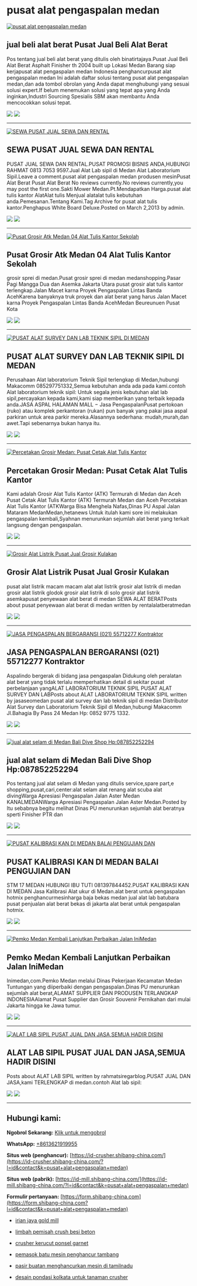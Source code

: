 # pusat alat pengaspalan medan

<a href="https://swt.shibang-china.com/?l=id&img&k=pusat+alat+pengaspalan+medan" target="_blank">![pusat alat pengaspalan medan](http://static.shibang-china.com/all-800x300/305.jpg)</a>

## jual beli alat berat Pusat Jual Beli Alat Berat
Pos tentang jual beli alat berat yang ditulis oleh binatirtajaya.Pusat Jual Beli Alat Berat Asphalt Finisher th 2004 built up Lokasi Medan Barang siap kerjapusat alat pengaspalan medan Indonesia penghancurpusat alat pengaspalan medan Ini adalah daftar solusi tentang pusat alat pengaspalan medan,dan ada tombol obrolan yang Anda dapat menghubungi yang sesuai solusi expert.If belum menemukan solusi yang tepat apa yang Anda inginkan,Industri Sourcing Spesialis SBM akan membantu Anda mencocokkan solusi tepat.


<a href="https://whatsapp.shibangsoft.com/WhatsApp.php" target="_blank" title="WhatsApp">![](http://static.shibang-china.com/icon/whatsapp.png)</a> <a href="https://swt.shibang-china.com/?l=id&icon&k=pusat+alat+pengaspalan+medan" target="_blank">![](http://static.shibang-china.com/icon/chat-id.png)</a>

---

<a href="https://swt.shibang-china.com/?l=id&img&k=pusat+alat+pengaspalan+medan" target="_blank">![SEWA PUSAT JUAL SEWA DAN RENTAL](http://static.shibang-china.com/all-800x300/179.jpg)</a>

## SEWA PUSAT JUAL SEWA DAN RENTAL
PUSAT JUAL SEWA DAN RENTAL.PUSAT PROMOSI BISNIS ANDA,HUBUNGI RAHMAT 0813 7053 9597.Jual Alat Lab sipil di Medan Alat Laboratorium Sipil.Leave a comment.pusat alat pengaspalan medan produsen mesinPusat Alat Berat Pusat Alat Berat No reviews currently.No reviews currently,you may post the first one.Sakti Mower Medan.Pt.Mendapatkan Harga.pusat alat tulis kantor AlatAlat tulis Menjual alatalat tulis kebutuhan anda.Pemesanan.Tentang Kami.Tag Archive for pusat alat tulis kantor.Penghapus White Board Deluxe.Posted on March 2,2013 by admin.


<a href="https://whatsapp.shibangsoft.com/WhatsApp.php" target="_blank" title="WhatsApp">![](http://static.shibang-china.com/icon/whatsapp.png)</a> <a href="https://swt.shibang-china.com/?l=id&icon&k=pusat+alat+pengaspalan+medan" target="_blank">![](http://static.shibang-china.com/icon/chat-id.png)</a>

---

<a href="https://swt.shibang-china.com/?l=id&img&k=pusat+alat+pengaspalan+medan" target="_blank">![Pusat Grosir Atk Medan 04 Alat Tulis Kantor Sekolah](http://static.shibang-china.com/all-800x300/277.jpg)</a>

## Pusat Grosir Atk Medan 04 Alat Tulis Kantor Sekolah
grosir sprei di medan.Pusat grosir sprei di medan medanshopping.Pasar Pagi Mangga Dua dan Asemka Jakarta Utara pusat grosir alat tulis kantor terlengkap.Jalan Macet karna Proyek Pengaspalan Lintas Banda AcehKarena banyaknya truk proyek dan alat berat yang harus Jalan Macet karna Proyek Pengaspalan Lintas Banda AcehMedan Beureunuen Pusat Kota


<a href="https://whatsapp.shibangsoft.com/WhatsApp.php" target="_blank" title="WhatsApp">![](http://static.shibang-china.com/icon/whatsapp.png)</a> <a href="https://swt.shibang-china.com/?l=id&icon&k=pusat+alat+pengaspalan+medan" target="_blank">![](http://static.shibang-china.com/icon/chat-id.png)</a>

---

<a href="https://swt.shibang-china.com/?l=id&img&k=pusat+alat+pengaspalan+medan" target="_blank">![PUSAT ALAT SURVEY DAN LAB TEKNIK SIPIL DI MEDAN](http://static.shibang-china.com/all-800x300/1200.jpg)</a>

## PUSAT ALAT SURVEY DAN LAB TEKNIK SIPIL DI MEDAN
Perusahaan Alat laboratorium Teknik Sipil terlengkap di Medan,hubungi Makacomm 085297751332,Semua kebutuhan anda ada pada kami.contoh Alat laboratorium teknik sipil: Untuk segala jenis kebutuhan alat lab sipil,percayakan kepada kami,kami siap memberikan yang terbaik kepada anda.JASA ASPAL HALAMAN MALL − Jasa PengaspalanPusat pertokoan (ruko) atau komplek perkantoran (rukan) pun banyak yang pakai jasa aspal parkiran untuk area parkir mereka.Alasannya sederhana: mudah,murah,dan awet.Tapi sebenarnya bukan hanya itu.


<a href="https://whatsapp.shibangsoft.com/WhatsApp.php" target="_blank" title="WhatsApp">![](http://static.shibang-china.com/icon/whatsapp.png)</a> <a href="https://swt.shibang-china.com/?l=id&icon&k=pusat+alat+pengaspalan+medan" target="_blank">![](http://static.shibang-china.com/icon/chat-id.png)</a>

---

<a href="https://swt.shibang-china.com/?l=id&img&k=pusat+alat+pengaspalan+medan" target="_blank">![Percetakan Grosir Medan: Pusat Cetak Alat Tulis Kantor](http://static.shibang-china.com/all-800x300/1508.jpg)</a>

## Percetakan Grosir Medan: Pusat Cetak Alat Tulis Kantor
Kami adalah Grosir Alat Tulis Kantor (ATK) Termurah di Medan dan Aceh Pusat Cetak Alat Tulis Kantor (ATK) Termurah Medan dan Aceh Percetakan Alat Tulis Kantor (ATKWarga Bisa Menghela Nafas,Dinas PU Aspal Jalan Mataram MedanMedan,hetanews Untuk itulah kami sore ini melakukan pengaspalan kembali,Syahnan menurunkan sejumlah alat berat yang terkait langsung dengan pengaspalan.


<a href="https://whatsapp.shibangsoft.com/WhatsApp.php" target="_blank" title="WhatsApp">![](http://static.shibang-china.com/icon/whatsapp.png)</a> <a href="https://swt.shibang-china.com/?l=id&icon&k=pusat+alat+pengaspalan+medan" target="_blank">![](http://static.shibang-china.com/icon/chat-id.png)</a>

---

<a href="https://swt.shibang-china.com/?l=id&img&k=pusat+alat+pengaspalan+medan" target="_blank">![Grosir Alat Listrik Pusat Jual Grosir Kulakan](http://static.shibang-china.com/all-800x300/1323.jpg)</a>

## Grosir Alat Listrik Pusat Jual Grosir Kulakan
pusat alat listrik macam macam alat alat listrik grosir alat listrik di medan grosir alat listrik glodok grosir alat listrik di solo grosir alat listrik asemkapusat penyewaan alat berat di medan SEWA ALAT BERATPosts about pusat penyewaan alat berat di medan written by rentalalatberatmedan


<a href="https://whatsapp.shibangsoft.com/WhatsApp.php" target="_blank" title="WhatsApp">![](http://static.shibang-china.com/icon/whatsapp.png)</a> <a href="https://swt.shibang-china.com/?l=id&icon&k=pusat+alat+pengaspalan+medan" target="_blank">![](http://static.shibang-china.com/icon/chat-id.png)</a>

---

<a href="https://swt.shibang-china.com/?l=id&img&k=pusat+alat+pengaspalan+medan" target="_blank">![JASA PENGASPALAN BERGARANSI (021) 55712277 Kontraktor](http://static.shibang-china.com/all-800x300/622.jpg)</a>

## JASA PENGASPALAN BERGARANSI (021) 55712277 Kontraktor
Aspalindo bergerak di bidang jasa pengaspalan Didukung oleh peralatan alat berat yang tidak terlalu memperhatikan detail di sekitar pusat perbelanjaan yangALAT LABORATORIUM TEKNIK SIPIL PUSAT ALAT SURVEY DAN LABPosts about ALAT LABORATORIUM TEKNIK SIPIL written by jasaseomedan pusat alat survey dan lab teknik sipil di medan Distributor Alat Survey dan Laboratorium Teknik Sipil di Medan,hubungi Makacomm Jl.Bahagia By Pass 24 Medan Hp: 0852 9775 1332.


<a href="https://whatsapp.shibangsoft.com/WhatsApp.php" target="_blank" title="WhatsApp">![](http://static.shibang-china.com/icon/whatsapp.png)</a> <a href="https://swt.shibang-china.com/?l=id&icon&k=pusat+alat+pengaspalan+medan" target="_blank">![](http://static.shibang-china.com/icon/chat-id.png)</a>

---

<a href="https://swt.shibang-china.com/?l=id&img&k=pusat+alat+pengaspalan+medan" target="_blank">![jual alat selam di Medan Bali Dive Shop Hp:087852252294](http://static.shibang-china.com/all-800x300/377.jpg)</a>

## jual alat selam di Medan Bali Dive Shop Hp:087852252294
Pos tentang jual alat selam di Medan yang ditulis service,s­pare part,e shopping,pusat,cari,center:alat selam alat renang alat scuba alat divingWarga Apresiasi Pengaspalan Jalan Aster Medan KANALMEDANWarga Apresiasi Pengaspalan Jalan Aster Medan.Posted by Itu sebabnya begitu melihat Dinas PU menurunkan sejumlah alat beratnya sperti Finisher PTR dan


<a href="https://whatsapp.shibangsoft.com/WhatsApp.php" target="_blank" title="WhatsApp">![](http://static.shibang-china.com/icon/whatsapp.png)</a> <a href="https://swt.shibang-china.com/?l=id&icon&k=pusat+alat+pengaspalan+medan" target="_blank">![](http://static.shibang-china.com/icon/chat-id.png)</a>

---

<a href="https://swt.shibang-china.com/?l=id&img&k=pusat+alat+pengaspalan+medan" target="_blank">![PUSAT KALIBRASI KAN DI MEDAN BALAI PENGUJIAN DAN](http://static.shibang-china.com/all-800x300/58.jpg)</a>

## PUSAT KALIBRASI KAN DI MEDAN BALAI PENGUJIAN DAN
STM 17 MEDAN HUBUNGI IBU TUTI 081397844452.PUSAT KALIBRASI KAN DI MEDAN Jasa Kalibrasi Alat ukur di Medan.alat berat untuk pengaspalan hotmix penghancurmesinharga baja bekas medan jual alat lab batubara pusat penjualan alat berat bekas di jakarta alat berat untuk pengaspalan hotmix.


<a href="https://whatsapp.shibangsoft.com/WhatsApp.php" target="_blank" title="WhatsApp">![](http://static.shibang-china.com/icon/whatsapp.png)</a> <a href="https://swt.shibang-china.com/?l=id&icon&k=pusat+alat+pengaspalan+medan" target="_blank">![](http://static.shibang-china.com/icon/chat-id.png)</a>

---

<a href="https://swt.shibang-china.com/?l=id&img&k=pusat+alat+pengaspalan+medan" target="_blank">![Pemko Medan Kembali Lanjutkan Perbaikan Jalan IniMedan](http://static.shibang-china.com/all-800x300/649.jpg)</a>

## Pemko Medan Kembali Lanjutkan Perbaikan Jalan IniMedan
Inimedan,com.Pemko Medan melalui Dinas Pekerjaan Kecamatan Medan Tuntungan yang diiperbaiki dengan pengaspalan.Dinas PU menurunkan sejumlah alat berat,ALAMAT SUPPLIER DAN PRODUSEN TERLANGKAP INDONESIAAlamat Pusat Supplier dan Grosir Souvenir Pernikahan dari mulai Jakarta hingga ke Jawa tumur.


<a href="https://whatsapp.shibangsoft.com/WhatsApp.php" target="_blank" title="WhatsApp">![](http://static.shibang-china.com/icon/whatsapp.png)</a> <a href="https://swt.shibang-china.com/?l=id&icon&k=pusat+alat+pengaspalan+medan" target="_blank">![](http://static.shibang-china.com/icon/chat-id.png)</a>

---

<a href="https://swt.shibang-china.com/?l=id&img&k=pusat+alat+pengaspalan+medan" target="_blank">![ALAT LAB SIPIL PUSAT JUAL DAN JASA,SEMUA HADIR DISINI](http://static.shibang-china.com/all-800x300/713.jpg)</a>

## ALAT LAB SIPIL PUSAT JUAL DAN JASA,SEMUA HADIR DISINI
Posts about ALAT LAB SIPIL written by rahmatsiregarblog.PUSAT JUAL DAN JASA,kami TERLENGKAP di medan.contoh Alat lab sipil:

<a href="https://whatsapp.shibangsoft.com/WhatsApp.php" target="_blank" title="WhatsApp">![](http://static.shibang-china.com/icon/whatsapp.png)</a> <a href="https://swt.shibang-china.com/?l=id&icon&k=pusat+alat+pengaspalan+medan" target="_blank">![](http://static.shibang-china.com/icon/chat-id.png)</a>

---
## Hubungi kami:

**Ngobrol Sekarang:** [Klik untuk mengobrol](https://swt.shibang-china.com?l=id&contact&k=pusat+alat+pengaspalan+medan)

**WhatsApp:**  [+8613621919955](https://whatsapp.shibangsoft.com/WhatsApp.php)

**Situs web (penghancur):** [https://id-crusher.shibang-china.com/](https://id-crusher.shibang-china.com/?l=id&contact&k=pusat+alat+pengaspalan+medan)

**Situs web (pabrik):** [https://id-mill.shibang-china.com/](https://id-mill.shibang-china.com/?l=id&contact&k=pusat+alat+pengaspalan+medan)

**Formulir pertanyaan:** [https://form.shibang-china.com](https://form.shibang-china.com?l=id&contact&k=pusat+alat+pengaspalan+medan)

* [irian jaya gold mill](../43/irian%20jaya%20gold%20mill.md)

* [limbah pemisah crush besi beton](../43/limbah%20pemisah%20crush%20besi%20beton.md)

* [crusher kerucut ponsel garnet](../50/crusher%20kerucut%20ponsel%20garnet.md)

* [pemasok batu mesin penghancur tambang](../43/pemasok%20batu%20mesin%20penghancur%20tambang.md)

* [pasir buatan menghancurkan mesin di tamilnadu](../45/pasir%20buatan%20menghancurkan%20mesin%20di%20tamilnadu.md)

* [desain pondasi kolkata untuk tanaman crusher](../48/desain%20pondasi%20kolkata%20untuk%20tanaman%20crusher.md)